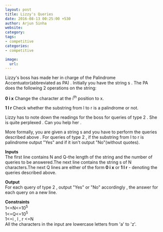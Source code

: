 ```yaml
---
layout: post
title: Lizzy's Queries
date: 2016-08-13 00:25:00 +530
author: Arjun Sinha
website:
category:
tags:
- competitive
categories:
- competitive

image:
  url: 
---
```

Lizzy's boss has made her in charge of the Palindrome Accentuator(abbreviated as PA) . Initially you have the string s . The PA does the following 2 operations on the string:  

**0 i x**  Change the character at the i<sup>th</sup> position to x.    

**1 l r**  Check whether the substring from l to r is a palindrome or not.  

Lizzy has to note down the readings for the boss for queries of type 2 . She is quite perplexed . Can you help her . 

More formally, you are given a string s and you have to perform the queries described above . For queries of type 2 , if the substring from l to r is palindrome output "Yes" and if it isn't output "No"(without quotes).  

**Inputs**  
The first line contains N and Q-the length of the string and the number of queries to be answered.The next line contains the string s of N characters.The next Q lines are either of the form **0 i x** or **1 l r** - denoting the queries described above.  

**Output**  
For each query of type 2 , output "Yes" or "No" accordingly , the answer for each query on a new line.  

**Constraints**    
1<=N<=10<sup>5</sup>  
1<=Q<=10<sup>5</sup>  
1<=i , l , r <=N    
All the characters in the input are lowercase letters from 'a' to 'z'.